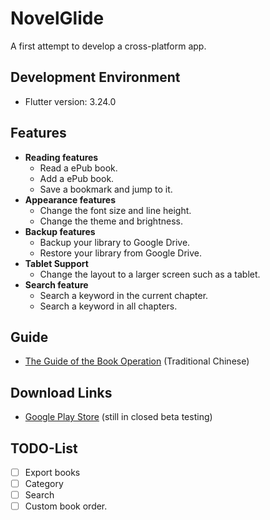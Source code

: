 # NovelGlide

A first attempt to develop a cross-platform app.

## Development Environment

- Flutter version: 3.24.0

## Features

- **Reading features**
  - Read a ePub book.
  - Add a ePub book.
  - Save a bookmark and jump to it.
- **Appearance features**
  - Change the font size and line height.
  - Change the theme and brightness.
- **Backup features**
  - Backup your library to Google Drive.
  - Restore your library from Google Drive.
- **Tablet Support**
  - Change the layout to a larger screen such as a tablet.
- **Search feature**
  - Search a keyword in the current chapter.
  - Search a keyword in all chapters.

## Guide

- [The Guide of the Book Operation](https://blog.kai-wu.net/2024/07/novelglide-book-guide.html) (Traditional Chinese)

## Download Links

- [Google Play Store](https://play.google.com/store/apps/details?id=com.kai_wu.novelglide) (still in closed beta testing)

## TODO-List

- [ ] Export books
- [ ] Category
- [ ] Search
- [ ] Custom book order.

